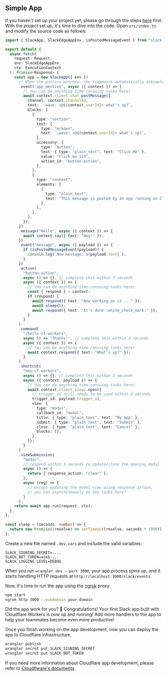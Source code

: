 ## Simple App

If you haven't set up your project yet, please go through the steps [here](./index.md) first. With the project set up, it's time to dive into the code. Open `src/index.ts` and modify the source code as follows:

```typescript
import { SlackApp, SlackEdgeAppEnv, isPostedMessageEvent } from "slack-cloudflare-workers";

export default {
  async fetch(
    request: Request,
    env: SlackEdgeAppEnv,
    ctx: ExecutionContext
  ): Promise<Response> {
    const app = new SlackApp({ env })
      // when the pattern matches, the framework automatically acknowledges the request
      .event("app_mention", async ({ context }) => {
        // You can do anything time-consuing tasks here!
        await context.client.chat.postMessage({
          channel: context.channelId,
          text: `:wave: <@${context.userId}> what's up?`,
          blocks: [
            {
              type: "section",
              text: {
                type: "mrkdwn",
                text: `:wave: <@${context.userId}> what's up?`,
              },
              accessory: {
                type: "button",
                text: { type: "plain_text", text: "Click Me" },
                value: "click_me_123",
                action_id: "button-action",
              },
            },
            {
              type: "context",
              elements: [
                {
                  type: "plain_text",
                  text: "This message is posted by an app running on Cloudflare Workers",
                },
              ],
            },
          ],
        });
      })
      .message("Hello", async ({ context }) => {
        await context.say({ text: "Hey!" });
      })
      .event("message", async ({ payload }) => {
        if (isPostedMessageEvent(payload)) {
          console.log(`New message: ${payload.text}`);
        }
      })
      .action(
        "button-action",
        async () => {}, // complete this within 3 seconds
        async ({ context }) => {
          // You can do anything time-consuing tasks here!
          const { respond } = context;
          if (respond) {
            await respond({ text: "Now working on it ..." });
            await sleep(5);
            await respond({ text: "It's done :white_check_mark:" });
          }
        }
      )
      .command(
        "/hello-cf-workers",
        async () => "Thanks!", // complete this within 3 seconds
        async ({ context }) => {
          // You can do anything time-consuing tasks here!
          await context.respond({ text: "What's up?" });
        }
      )
      .shortcut(
        "hey-cf-workers",
        async () => {}, // complete this within 3 seconds
        async ({ context, payload }) => {
          // You can do anything time-consuing tasks here!
          await context.client.views.open({
            // trigger_id still needs to be used within 3 seconds
            trigger_id: payload.trigger_id,
            view: {
              type: "modal",
              callback_id: "modal",
              title: { type: "plain_text", text: "My App" },
              submit: { type: "plain_text", text: "Submit" },
              close: { type: "plain_text", text: "Cancel" },
              blocks: [],
            },
          });
        }
      )
      .viewSubmission(
        "modal",
        // respond within 3 seconds to update/close the opening modal
        async () => {
          return { response_action: "clear" };
        },
        async (req) => {
          // Except updating the modal view using response_action,
          // you can asynchronously do any tasks here!
        }
      );
    return await app.run(request, ctx);
  },
};

const sleep = (seconds: number) => {
  return new Promise((resolve) => setTimeout(resolve, seconds * 1000));
};
```

Create a new file named `.dev.vars` and include the valid variables:

```
SLACK_SIGNING_SECRET=....
SLACK_BOT_TOKEN=xoxb-...
SLACK_LOGGING_LEVEL=DEBUG
```

When you run `wrangler dev --port 3000`, your app process spins up, and it starts handling HTTP requests at `http://localhost:3000/slack/events`.

Now, it's time to run the app using the [ngrok](https://ngrok.com/) proxy.

```bash
npm start
ngrok http 3000 --subdomain your-domain
```

Did the app work for you? :tada: Congratulations! Your first Slack app built with Cloudflare Workers is now up and running! Add more handlers to the app to help your teammates become even more productive!

Once you finish working on the app development, now you can deploy the app to Cloudflare infrastructure.

```bash
wrangler publish
wrangler secret put SLACK_SIGNING_SECRET
wrangler secret put SLACK_BOT_TOKEN
```

If you need more information about Cloudflare app development, please refer to [Cloudflware's documents](https://developers.cloudflare.com/workers/platform/deployments/).
